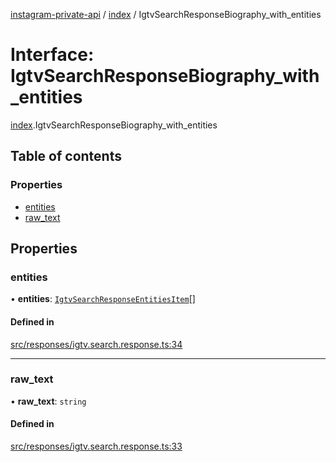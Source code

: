 [instagram-private-api](../../README.md) / [index](../../modules/index.md) / IgtvSearchResponseBiography_with_entities

# Interface: IgtvSearchResponseBiography\_with\_entities

[index](../../modules/index.md).IgtvSearchResponseBiography_with_entities

## Table of contents

### Properties

- [entities](IgtvSearchResponseBiography_with_entities.md#entities)
- [raw\_text](IgtvSearchResponseBiography_with_entities.md#raw_text)

## Properties

### entities

• **entities**: [`IgtvSearchResponseEntitiesItem`](IgtvSearchResponseEntitiesItem.md)[]

#### Defined in

[src/responses/igtv.search.response.ts:34](https://github.com/Nerixyz/instagram-private-api/blob/0e0721c/src/responses/igtv.search.response.ts#L34)

___

### raw\_text

• **raw\_text**: `string`

#### Defined in

[src/responses/igtv.search.response.ts:33](https://github.com/Nerixyz/instagram-private-api/blob/0e0721c/src/responses/igtv.search.response.ts#L33)
